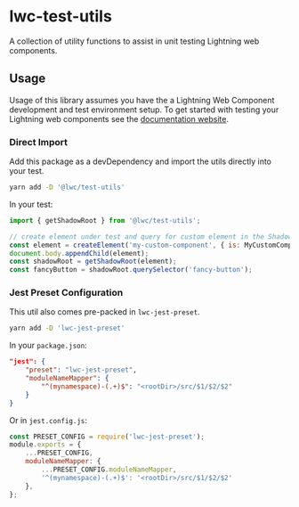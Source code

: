 # lwc-test-utils

A collection of utility functions to assist in unit testing Lightning web components.

## Usage

Usage of this library assumes you have the a Lightning Web Component development and test environment setup. To get started with testing your Lightning web components see the [documentation website](https://internal.lwcjs.org/guide/testing.html).

### Direct Import

Add this package as a devDependency and import the utils directly into your test.

```bash
yarn add -D '@lwc/test-utils'
```

In your test:

```js
import { getShadowRoot } from '@lwc/test-utils';

// create element under test and query for custom element in the Shadow DOM
const element = createElement('my-custom-component', { is: MyCustomComponent });
document.body.appendChild(element);
const shadowRoot = getShadowRoot(element);
const fancyButton = shadowRoot.querySelector('fancy-button');
```

### Jest Preset Configuration

This util also comes pre-packed in `lwc-jest-preset`.

```bash
yarn add -D 'lwc-jest-preset'
```

In your `package.json`:

```json
"jest": {
    "preset": "lwc-jest-preset",
    "moduleNameMapper": {
        "^(mynamespace)-(.+)$": "<rootDir>/src/$1/$2/$2"
    }
}
```

Or in `jest.config.js`:

```js
const PRESET_CONFIG = require('lwc-jest-preset');
module.exports = {
    ...PRESET_CONFIG,
    moduleNameMapper: {
        ...PRESET_CONFIG.moduleNameMapper,
        '^(mynamespace)-(.+)$': '<rootDir>/src/$1/$2/$2'
    },
};
```
